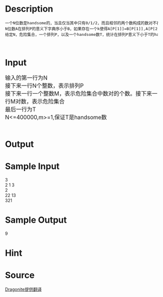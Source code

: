 
# Description

<div class="content"><pre><span style="font-size: medium">一个N位数是handsome的，当且仅当其中只有0/1/2，而且相邻的两个数构成的数对不在危险集合中。
N位数A在排列P的意义下字典序小于B，如果存在一个k使得A[P[1]]=B[P[1]],A[P[2]]=B[P[2]]..A[P[k]]=B[P[k]],A[P[k+1]]&lt;B[P[k+1]]。
给定N，危险集合，一个排列P，以及一个handsome数T，统计在排列P意义下小于T的handsome数的个数。输出答案模1e9+7的值。

</span></pre>
<p></p></div>

# Input

<div class="content"><p><font size="4">输入的第一行为N<br/>
接下来一行N个整数，表示排列P<br/>
接下来一行一个整数M，表示危险集合中数对的个数。接下来一行M对数，表示危险集合<br/>
最后一行为T<br/>
N&lt;=400000,m&gt;=1,保证T是handsome数<br/>
<br/>
</font></p></div>

# Output

<div class="content"></div>

# Sample Input

<div class="content"><span class="sampledata">3<br/>
2 1 3<br/>
2<br/>
22 13<br/>
321<br/>
</span></div>

# Sample Output

<div class="content"><span class="sampledata">9<br/>
</span></div>

# Hint

<div class="content"><p></p></div>

# Source

<div class="content"><p><a href="problemset.php?search=Dragonite提供翻译">Dragonite提供翻译</a></p></div>

